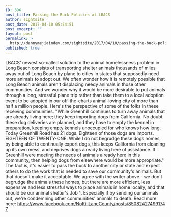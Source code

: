 ```yaml
---
ID: 396
post_title: Passing the Buck Policies at LBACS
author: sightsite
post_date: 2017-04-10 05:54:51
post_excerpt: ""
layout: post
permalink: >
  http://dannymejiaindev.com/sightsite/2017/04/10/passing-the-buck-policies-at-lbacs/
published: true
---
```

LBACS' newest so-called solution to the animal homelessness problem in Long Beach consists of transporting shelter animals thousands of miles away out of Long Beach by plane to cities in states that supposedly need more animals to adopt out. We often wonder how it is remotely possible that Long Beach animals aren't displacing needy animals in those other communities. And we wonder why it would be more desirable to put animals through a long, stressful plane trip rather than take them to a local adoption event to be adopted in our off-the-charts animal-loving city of more than half a million people. Here's the perspective of some of the folks in these receiving communities. "While Greenhill continues to turn away animals that are already living here; they keep importing dogs from California. No doubt these dog deliveries are planned, and they have to empty the kennel in preparation, keeping empty kennels unoccupied for who knows how long. Today Greenhill Road has 21 dogs. Eighteen of those dogs are imports. EIGHTEEN OF TWENTY-ONE. While I do not begrudge these dogs homes, by being able to continually export dogs, this keeps California from cleaning up its own mess, and deprives dogs already living here of assistance. If Greenhill were meeting the needs of animals already here in this community, then helping dogs from elsewhere would be more appropriate." The fact is, it's easier to pass the buck to another city or state and expect others to do the work that is needed to save our community's animals. But that doesn't make it acceptable. We agree with the writer above - we don't begrudge the animals these homes, but there are more efficient, less expensive and less stressful ways to place animals in home locally, and that should be our animal shelter's Job 1. Especially if by sending our animals out, we're condemning other communities' animals to death. Read more here: <https://www.facebook.com/NoKillLaneCounty/posts/850824274991747>